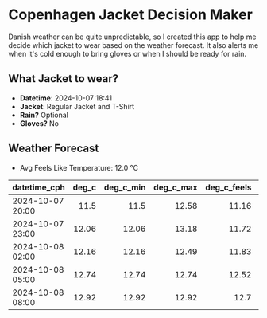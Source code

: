
# Copenhagen Jacket Decision Maker

Danish weather can be quite unpredictable, so I created this app to help me decide which jacket to wear based on the weather forecast. 
It also alerts me when it's cold enough to bring gloves or when I should be ready for rain.

## What Jacket to wear?

- **Datetime**: 2024-10-07 18:41
- **Jacket**: Regular Jacket and T-Shirt
- **Rain?** Optional
- **Gloves?** No

## Weather Forecast
- Avg Feels Like Temperature: 12.0 °C

| datetime_cph     |   deg_c |   deg_c_min |   deg_c_max |   deg_c_feels | weather   | wind   | rain   |
|:-----------------|--------:|------------:|------------:|--------------:|:----------|:-------|:-------|
| 2024-10-07 20:00 |   11.5  |       11.5  |       12.58 |         11.16 | Rain      | Low    | Low    |
| 2024-10-07 23:00 |   12.06 |       12.06 |       13.18 |         11.72 | Rain      | Low    | Low    |
| 2024-10-08 02:00 |   12.16 |       12.16 |       12.49 |         11.83 | Clouds    | Low    | None   |
| 2024-10-08 05:00 |   12.74 |       12.74 |       12.74 |         12.52 | Clouds    | Low    | None   |
| 2024-10-08 08:00 |   12.92 |       12.92 |       12.92 |         12.7  | Clouds    | Medium | None   |
        